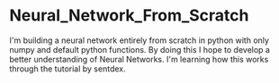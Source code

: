 # Neural_Network_From_Scratch
I'm building a neural network entirely from scratch in python with only numpy and default python functions. By doing this I hope to develop a better understanding of Neural Networks. 
I'm learning how this works through the tutorial by sentdex. 
